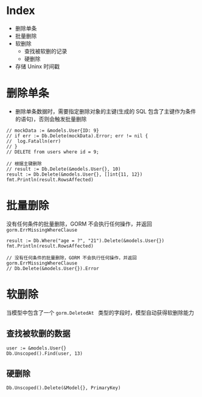 # Index

- 删除单条
- 批量删除
- 软删除
  - 查找被软删的记录
  - 硬删除
- 存储 Uninx 时间戳

# 删除单条

- 删除单条数据时，需要指定删除对象的主键(生成的 SQL 包含了主键作为条件的语句)，否则会触发批量删除

```
// mockData := &models.User{ID: 9}
// if err := Db.Delete(mockData).Error; err != nil {
// 	log.Fatalln(err)
// }
// DELETE from users where id = 9;

// 根据主键删除
// result := Db.Delete(&models.User{}, 10)
result := Db.Delete(&models.User{}, []int{11, 12})
fmt.Println(result.RowsAffected)
```

# 批量删除

没有任何条件的批量删除，GORM 不会执行任何操作，并返回 `gorm.ErrMissingWhereClause`

```
result := Db.Where("age = ?", "21").Delete(&models.User{})
fmt.Println(result.RowsAffected)

// 没有任何条件的批量删除，GORM 不会执行任何操作，并返回  gorm.ErrMissingWhereClause
// Db.Delete(&models.User{}).Error
```

# 软删除

当模型中包含了一个 `gorm.DeletedAt ` 类型的字段时，模型自动获得软删除能力

## 查找被软删的数据

```
user := &models.User{}
Db.Unscoped().Find(user, 13)
```

## 硬删除

```
Db.Unscoped().Delete(&Model{}, PrimaryKey)
```
